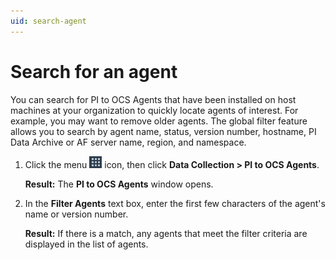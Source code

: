 ```yaml
---
uid: search-agent
---
```


# Search for an agent

You can search for PI to OCS Agents that have been installed on host machines at your organization to quickly locate agents of interest. For example, you may want to remove older agents. The global filter feature allows you to search by agent name, status, version number, hostname, PI Data Archive or AF server name, region, and namespace.  

1. Click the menu ![ ](../../images/waffle-button.png) icon, then click **Data Collection > PI to OCS Agents**.

   **Result:** The **PI to OCS Agents** window opens.

1. In the **Filter Agents** text box, enter the first few characters of the agent's name or version number.  

   **Result:** If there is a match, any agents that meet the filter criteria are displayed in the list of agents.
